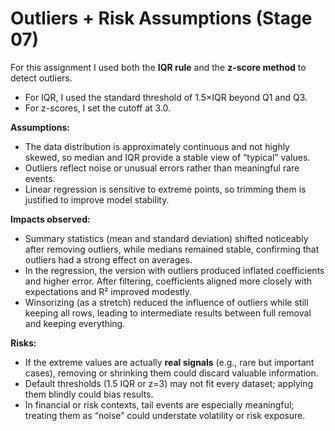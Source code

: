 # Outliers + Risk Assumptions (Stage 07)

For this assignment I used both the **IQR rule** and the **z-score method** to detect outliers.

- For IQR, I used the standard threshold of 1.5×IQR beyond Q1 and Q3.
- For z-scores, I set the cutoff at 3.0.

**Assumptions:**

- The data distribution is approximately continuous and not highly skewed, so median and IQR provide a stable view of “typical” values.
- Outliers reflect noise or unusual errors rather than meaningful rare events.
- Linear regression is sensitive to extreme points, so trimming them is justified to improve model stability.

**Impacts observed:**

- Summary statistics (mean and standard deviation) shifted noticeably after removing outliers, while medians remained stable, confirming that outliers had a strong effect on averages.
- In the regression, the version with outliers produced inflated coefficients and higher error. After filtering, coefficients aligned more closely with expectations and R² improved modestly.
- Winsorizing (as a stretch) reduced the influence of outliers while still keeping all rows, leading to intermediate results between full removal and keeping everything.

**Risks:**

- If the extreme values are actually **real signals** (e.g., rare but important cases), removing or shrinking them could discard valuable information.
- Default thresholds (1.5 IQR or z=3) may not fit every dataset; applying them blindly could bias results.
- In financial or risk contexts, tail events are especially meaningful; treating them as “noise” could understate volatility or risk exposure.
